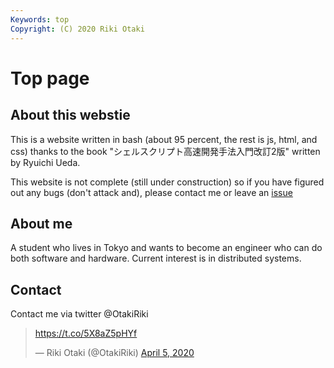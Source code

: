 ```yaml
---
Keywords: top
Copyright: (C) 2020 Riki Otaki
---
```

# Top page

## About this webstie

This is a website written in bash (about 95 percent, the rest is js, html, and css) thanks to the book "シェルスクリプト高速開発手法入門改訂2版" written by Ryuichi Ueda.

This website is not complete (still under construction) so if you have figured out any bugs (don't attack and), please contact me or leave an [issue](https://github.com/wattlebirdaz/bashcms2/issues/new) 


## About me

A student who lives in Tokyo and wants to become an engineer who can do both software and hardware.
Current interest is in distributed systems.

## Contact

Contact me via twitter @OtakiRiki

<blockquote class="twitter-tweet"><p lang="und" dir="ltr"><a href="https://t.co/5X8aZ5pHYf">https://t.co/5X8aZ5pHYf</a></p>&mdash; Riki Otaki (@OtakiRiki) <a href="https://twitter.com/OtakiRiki/status/1246848222678495232?ref_src=twsrc%5Etfw">April 5, 2020</a></blockquote> <script async src="https://platform.twitter.com/widgets.js" charset="utf-8"></script>
